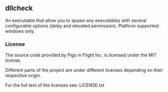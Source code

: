 ## dllcheck
An executable that allow you to spawn any executables with several configurable options (delay and elevated permission).
Platform supported: windows only.

### License
The source code provided by Pigs in Flight Inc. is licensed under the MIT license.

Different parts of the project are under different licenses depending on their respective origin.

For the full text of the licenses see: LICENSE.txt


